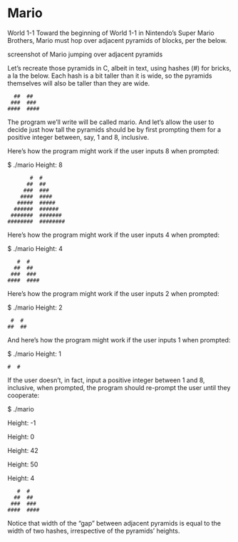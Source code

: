 # Mario

World 1-1
Toward the beginning of World 1-1 in Nintendo’s Super Mario Brothers, Mario must hop over adjacent pyramids of blocks, per the below.

screenshot of Mario jumping over adjacent pyramids

Let’s recreate those pyramids in C, albeit in text, using hashes (#) for bricks, a la the below. Each hash is a bit taller than it is wide, so the pyramids themselves will also be taller than they are wide.


      ##  ##
     ###  ###
    ####  ####
The program we’ll write will be called mario. And let’s allow the user to decide just how tall the pyramids should be by first prompting them for a positive integer between, say, 1 and 8, inclusive.

Here’s how the program might work if the user inputs 8 when prompted:

$ ./mario
Height: 8

           #  #
          ##  ##
         ###  ###
        ####  ####
       #####  #####
      ######  ######
     #######  #######
    ########  ########

Here’s how the program might work if the user inputs 4 when prompted:

$ ./mario
Height: 4

       #  #
      ##  ##
     ###  ###
    ####  ####
    
Here’s how the program might work if the user inputs 2 when prompted:

$ ./mario
Height: 2

     #  #
    ##  ##
    
And here’s how the program might work if the user inputs 1 when prompted:

$ ./mario
Height: 1

    #  #

If the user doesn’t, in fact, input a positive integer between 1 and 8, inclusive, when prompted, the program should re-prompt the user until they cooperate:

$ ./mario

Height: -1

Height: 0

Height: 42

Height: 50

Height: 4

       #  #
      ##  ##
     ###  ###
    ####  ####
    
Notice that width of the “gap” between adjacent pyramids is equal to the width of two hashes, irrespective of the pyramids’ heights.